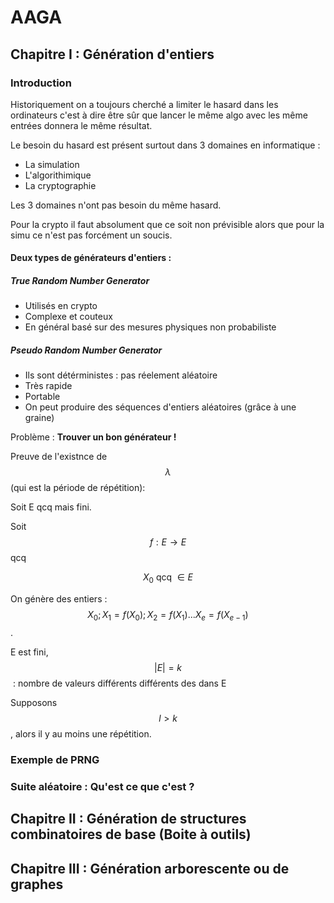 # AAGA

## Chapitre I : Génération d'entiers

### Introduction

Historiquement on a toujours cherché a limiter le hasard dans les ordinateurs c'est à dire être sûr que lancer le même algo avec les même entrées donnera le même résultat.

Le besoin du hasard est présent surtout dans 3 domaines en informatique :

- La simulation
- L'algorithimique
- La cryptographie

Les 3 domaines n'ont pas besoin du même hasard.

Pour la crypto il faut absolument que ce soit non prévisible alors que pour la simu ce n'est pas forcément un soucis.

#### Deux types de générateurs d'entiers :

##### True Random Number Generator

- Utilisés en crypto
- Complexe et couteux
- En général basé sur des mesures physiques non probabiliste

##### Pseudo Random Number Generator

- Ils sont détérministes : pas réelement aléatoire
- Très rapide
- Portable
- On peut produire des séquences d'entiers aléatoires (grâce à une graine)

Problème : **Trouver un bon générateur !**

Preuve de l'existnce de $$\lambda$$ (qui est la période de répétition):

Soit E qcq mais fini.

Soit $$f:E \rightarrow E$$ qcq

$$X_0 \text{ qcq } \in E$$ 

On génère des entiers : $$X_0; X_1 = f(X_0); X_2 = f(X_1)...X_e=f(X_{e-1})$$.

E est fini, $$|E|=k$$​ : nombre de valeurs différents différents des dans E

Supposons $$l>k$$, alors il y au moins une répétition.

### Exemple de PRNG

### Suite aléatoire : Qu'est ce que c'est ?



## Chapitre II : Génération de structures combinatoires de base (Boite à outils)

## Chapitre III : Génération arborescente ou de graphes

